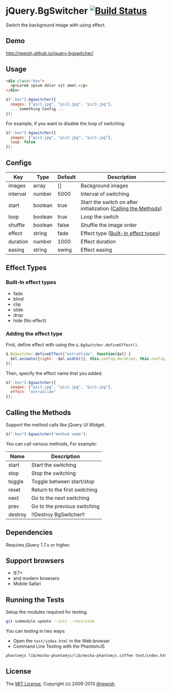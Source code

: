 jQuery.BgSwitcher [![Build Status](https://travis-ci.org/rewish/jquery-bgswitcher.png?branch=master)](https://travis-ci.org/rewish/jquery-bgswitcher)
=========================

Switch the background image with using effect.

Demo
-------------------------

http://rewish.github.io/jquery-bgswitcher/

Usage
-------------------------

```html
<div class="box">
  <p>Lorem ipsum dolor sit amet.</p>
</div>
```

```js
$(".box").bgswitcher({
  images: ["pic1.jpg", "pic2.jpg", "pic3.jpg"],
  ... Something Config ...
});
```

For example, if you want to disable the loop of switching:

```js
$(".box").bgswitcher({
  images: ["pic1.jpg", "pic2.jpg", "pic3.jpg"],
  loop: false
});
```

Configs
-------------------------

| Key      | Type    | Default | Description |
| -------- | ------- | ------- | ------------|
| images   | array   | []      | Background images |
| interval | number  | 5000    | Interval of switching |
| start    | boolean | true    | Start the switch on after initialization ([Calling the Methods](#calling-the-methods)) |
| loop     | boolean | true    | Loop the switch |
| shuffle  | boolean | false   | Shuffle the image order |
| effect   | string  | fade    | Effect type ([Built-In effect types](#built-in-effect-types)) |
| duration | number  | 1000    | Effect duration |
| easing   | string  | swing   | Effect easing |

Effect Types
-------------------------

### Built-In effect types

* fade
* blind
* clip
* slide
* drop
* hide (No effect)

### Adding the effect type

First, define effect with using the `$.BgSwitcher.defineEffect()`.

```js
$.BgSwitcher.defineEffect("extraSlide", function($el) {
  $el.animate({right: -$el.width()}, this.config.duration, this.config.easing);
});
```

Then, specify the effect name that you added.

```js
$(".box").bgswitcher({
  images: ["pic1.jpg", "pic2.jpg", "pic3.jpg"],
  effect: "extraSlide"
});
```

Calling the Methods
-------------------------

Support the method calls like jQuery UI Widget.

```js
$(".box").bgswitcher("method name");
```

You can call various methods, For example:

Name    | Description
------- | -----------------------------
start   | Start the switching
stop    | Stop the switching
toggle  | Toggle between start/stop
reset   | Return to the first switching
next    | Go to the next switching
prev    | Go to the previous switching
destroy | !!Destroy BgSwitcher!!

Dependencies
-------------------------

Requires jQuery 1.7.x or higher.

Support browsers
-------------------------

* IE7+
* and modern browsers
* Mobile Safari

Running the Tests
-------------------------

Setup the modules required for testing.

```sh
git submodule update --init --recursive
```

You can testing in two ways:

* Open the `test/index.html` in the Web browser
* Command Line Testing with the PhantomJS

```sh
phantomjs lib/mocha-phantomjs/lib/mocha-phantomjs.coffee test/index.html
```

License
-------------------------

The [MIT License](https://github.com/rewish/jquery-bgswitcher/blob/master/LICENSE.md), Copyright (c) 2009-2013 [@rewish](https://github.com/rewish).
